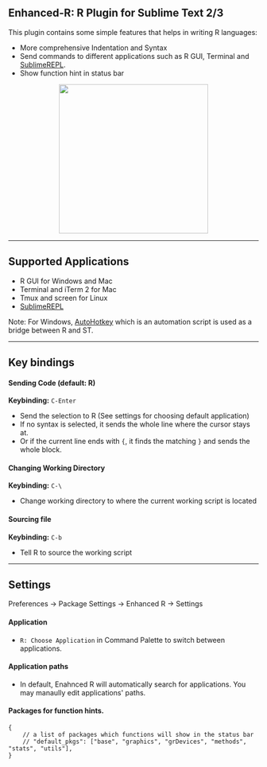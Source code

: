 Enhanced-R: R Plugin for Sublime Text 2/3
------------
This plugin contains some simple features that helps in writing R languages:

* More comprehensive Indentation and Syntax
* Send commands to different applications such as R GUI, Terminal and [SublimeREPL](https://github.com/wuub/SublimeREPL).
* Show function hint in status bar
 
<p align="center">
<img width=300 src="https://github.com/randy3k/Enhanced-R/raw/master/status.png">
</p>

----

Supported Applications
---------------
* R GUI for Windows and Mac
* Terminal and iTerm 2 for Mac
* Tmux and screen for Linux
* [SublimeREPL](https://github.com/wuub/SublimeREPL)

Note: For Windows, [AutoHotkey](http://www.autohotkey.com) which is an automation script is used
as a bridge between R and ST.

----

Key bindings
---------------
#### Sending Code (default: R)
**Keybinding:** `C-Enter`

* Send the selection to R (See settings for choosing default application)
* If no syntax is selected, it sends the whole line where the cursor stays at.
* Or if the current line ends with `{`, it finds the matching `}` and sends the whole block.

#### Changing Working Directory
**Keybinding:** `C-\`

* Change working directory to where the current working script is located

####  Sourcing file
**Keybinding:** `C-b`

* Tell R to source the working script

----

Settings
---------

Preferences -> Package Settings -> Enhanced R -> Settings

#### Application

* ``R: Choose Application`` in Command Palette to switch between applications.

#### Application paths

* In default, Enahnced R will automatically search for applications. You may manaully edit applications' paths.

#### Packages for function hints.

```
{
    // a list of packages which functions will show in the status bar
    // "default_pkgs": ["base", "graphics", "grDevices", "methods", "stats", "utils"],
}
```
